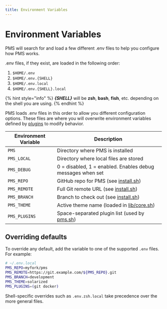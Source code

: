 ```yaml
---
title: Environment Variables
---
```


# Environment Variables

PMS will search for and load a few different .env files to help you
configure how PMS works.

.env files, if they exist, are loaded in the following order:

1. `$HOME/.env`
2. `$HOME/.env.{SHELL}`
3. `$HOME/.env.local`
4. `$HOME/.env.{SHELL}.local`

{% hint style="info" %}
_**{SHELL}**_ will be **zsh**, **bash**, **fish**, etc. depending on the
shell you are using.&#x20;
{% endhint %}

PMS loads .env files in this order to allow you different configuration
options. These files are where you will overwrite environment variables
defined by [plugins](plugins/) to modify behavior.

| Environment Variable | Description |
| --- | --- |
| `PMS` | Directory where PMS is installed |
| `PMS_LOCAL` | Directory where local files are stored |
| `PMS_DEBUG` | 0 = disabled, 1 = enabled. Enables debug messages when set |
| `PMS_REPO` | GitHub repo for PMS (see [install.sh](../scripts/install.sh)) |
| `PMS_REMOTE` | Full Git remote URL (see [install.sh](../scripts/install.sh)) |
| `PMS_BRANCH` | Branch to check out (see [install.sh](../scripts/install.sh)) |
| `PMS_THEME` | Active theme name (loaded in [lib/core.sh](../lib/core.sh)) |
| `PMS_PLUGINS` | Space-separated plugin list (used by [pms.sh](../pms.sh)) |

## Overriding defaults

To override any default, add the variable to one of the supported `.env`
files. For example:

```sh
# ~/.env.local
PMS_REPO=myfork/pms
PMS_REMOTE=https://git.example.com/${PMS_REPO}.git
PMS_BRANCH=development
PMS_THEME=solarized
PMS_PLUGINS=(git docker)
```

Shell-specific overrides such as `.env.zsh.local` take precedence over
the more general files.
